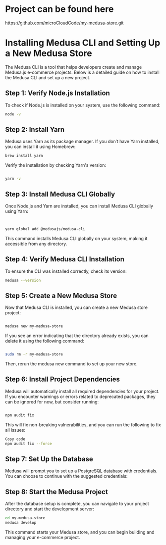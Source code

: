 # Project can be found here

https://github.com/microCloudCode/my-medusa-store.git

# Installing Medusa CLI and Setting Up a New Medusa Store

The Medusa CLI is a tool that helps developers create and manage Medusa.js e-commerce projects. Below is a detailed guide on how to install the Medusa CLI and set up a new project.

## Step 1: Verify Node.js Installation

To check if Node.js is installed on your system, use the following command:

```bash
node -v
```
## Step 2: Install Yarn
Medusa uses Yarn as its package manager. If you don’t have Yarn installed, you can install it using Homebrew:

```bash
brew install yarn
```
Verify the installation by checking Yarn's version:

```bash

yarn -v
```
## Step 3: Install Medusa CLI Globally
Once Node.js and Yarn are installed, you can install Medusa CLI globally using Yarn:

```bash


yarn global add @medusajs/medusa-cli
```

This command installs Medusa CLI globally on your system, making it accessible from any directory.

##  Step 4: Verify Medusa CLI Installation
To ensure the CLI was installed correctly, check its version:

```bash
medusa --version
```
## Step 5: Create a New Medusa Store
Now that Medusa CLI is installed, you can create a new Medusa store project:

```bash

medusa new my-medusa-store
```
If you see an error indicating that the directory already exists, you can delete it using the following command:

```bash

sudo rm -r my-medusa-store
```
Then, rerun the medusa new command to set up your new store.

## Step 6: Install Project Dependencies
Medusa will automatically install all required dependencies for your project. If you encounter warnings or errors related to deprecated packages, they can be ignored for now, but consider running:

```bash

npm audit fix
```
This will fix non-breaking vulnerabilities, and you can run the following to fix all issues:

```bash
Copy code
npm audit fix --force
```
## Step 7: Set Up the Database
Medusa will prompt you to set up a PostgreSQL database with credentials. You can choose to continue with the suggested credentials:


## Step 8: Start the Medusa Project
After the database setup is complete, you can navigate to your project directory and start the development server:

```bash
cd my-medusa-store
medusa develop
```

This command starts your Medusa store, and you can begin building and managing your e-commerce project.
